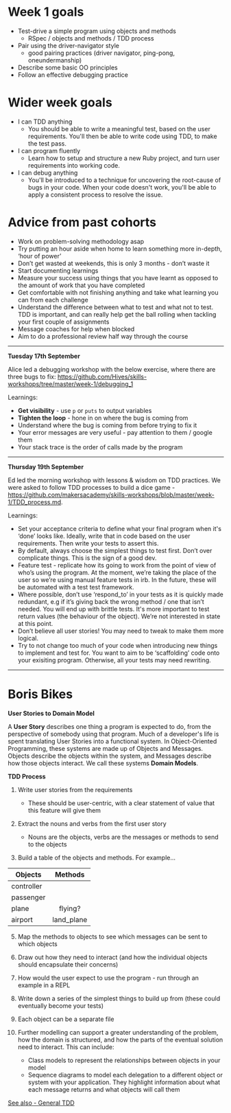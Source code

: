 # Week 1 goals
* Test-drive a simple program using objects and methods
  * RSpec / objects and methods / TDD process
* Pair using the driver-navigator style
  * good pairing practices (driver navigator, ping-pong, oneundermanship)
* Describe some basic OO principles
* Follow an effective debugging practice

# Wider week goals
* I can TDD anything
  * You should be able to write a meaningful test, based on the user requirements. You'll then be able to write code using TDD, to make the test pass.
* I can program fluently
  * Learn how to setup and structure a new Ruby project, and turn user requirements into working code.
* I can debug anything
  * You'll be introduced to a technique for uncovering the root-cause of bugs in your code. When your code doesn't work, you'll be able to apply a consistent process to resolve the issue.  
  
# Advice from past cohorts
* Work on problem-solving methodology asap
* Try putting an hour aside when home to learn something more in-depth, ‘hour of power’
* Don’t get wasted at weekends, this is only 3 months - don’t waste it
* Start documenting learnings
* Measure your success using things that you have learnt as opposed to the amount of work that you have completed 
* Get comfortable with not finishing anything and take what learning you can from each challenge
* Understand the difference between what to test and what not to test. TDD is important, and can really help get the ball rolling when tackling your first couple of assignments
* Message coaches for help when blocked
* Aim to do a professional review half way through the course

---
**Tuesday 17th September**

Alice led a debugging workshop with the below exercise, where there are three bugs to fix: https://github.com/Hives/skills-workshops/tree/master/week-1/debugging_1

Learnings:
* **Get visibility** - use `p` or `puts` to output variables 
* **Tighten the loop** - hone in on where the bug is coming from
* Understand where the bug is coming from before trying to fix it
* Your error messages are very useful - pay attention to them / google them
* Your stack trace is the order of calls made by the program

---
**Thursday 19th September**

Ed led the morning workshop with lessons & wisdom on TDD practices. We were asked to follow TDD processes to build a dice game - https://github.com/makersacademy/skills-workshops/blob/master/week-1/TDD_process.md. 

Learnings:
* Set your acceptance criteria to define what your final program when it's ‘done’ looks like. Ideally, write that in code based on the user requirements. Then write your tests to assert this.
* By default, always choose the simplest things to test first. Don’t over complicate things. This is the sign of a good dev. 
* Feature test - replicate how its going to work from the point of view of who’s using the program. At the moment, we’re taking the place of the user so we’re using manual feature tests in irb. In the future, these will be automated with a test test framework.
* Where possible, don’t use ‘respond_to’ in your tests as it is quickly made redundant, e.g if it’s giving back the wrong method / one that isn’t needed. You will end up with brittle tests. It's more important to test return values (the behaviour of the object). We’re not interested in state at this point. 
* Don’t believe all user stories! You may need to tweak to make them more logical.
* Try to not change too much of your code when introducing new things to implement and test for. You want to aim to be ‘scaffolding’ code onto your exisiting program. Otherwise, all your tests may need rewriting.


---
# Boris Bikes

**User Stories to Domain Model**

A **User Story** describes one thing a program is expected to do, from the perspective of somebody using that program.
Much of a developer's life is spent translating User Stories into a functional system. In Object-Oriented Programming, these systems are made up of Objects and Messages. Objects describe the objects within the system, and Messages describe how those objects interact. We call these systems **Domain Models**.

**TDD Process**
1. Write user stories from the requirements
    * These should be user-centric, with a clear statement of value that this feature will give them

2. Extract the nouns and verbs from the first user story
    * Nouns are the objects, verbs are the messages or methods to send to the objects

4. Build a table of the objects and methods. For example...

| Objects       | Methods           
| ------------- |:-------------:|
| controller    |               |
| passenger     |               |
| plane         | flying?       |
| airport       | land_plane    |

5. Map the methods to objects to see which messages can be sent to which objects

6. Draw out how they need to interact (and how the individual objects should encapsulate their concerns)

7. How would the user expect to use the program - run through an example in a REPL

8. Write down a series of the simplest things to build up from (these could eventually become your tests)

9. Each object can be a separate file

10. Further modelling can support a greater understanding of the problem, how the domain is structured, and how the parts of the eventual solution need to interact. This can include:
    * Class models to represent the relationships between objects in your model
    * Sequence diagrams to model each delegation to a different object or system with your application. They highlight information about what each message returns and what objects will call them
    

[See also - General TDD](../week1/TDD.md)

